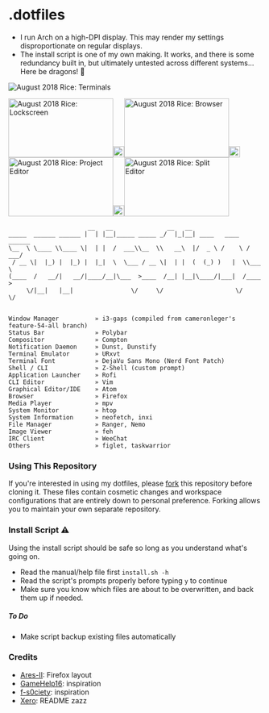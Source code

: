 # .dotfiles

* I run Arch on a high-DPI display. This may render my settings disproportionate on regular displays.
* The install script is one of my own making. It works, and there is some redundancy built in, but ultimately untested across different systems...  
Here be dragons! :dragon_face:

![August 2018 Rice: Terminals](https://user-images.githubusercontent.com/28808441/43341696-9384f5a4-91e0-11e8-99e8-a9da34ce3482.png)

<img src="https://user-images.githubusercontent.com/28808441/43340751-9f702440-91dd-11e8-9c57-046f975ed1dd.png" alt="August 2018 Rice: Lockscreen" width="208" height="117" /><img src="https://upload.wikimedia.org/wikipedia/commons/c/ca/1x1.png" width="22" height="22" /><img src="https://user-images.githubusercontent.com/28808441/43340752-9f9d01f4-91dd-11e8-9594-f28f0e448c7c.png" alt="August 2018 Rice: Browser" width="208" height="117" /><img src="https://upload.wikimedia.org/wikipedia/commons/c/ca/1x1.png" width="22" height="22" /><img src="https://user-images.githubusercontent.com/28808441/43340753-9fc291e4-91dd-11e8-9ba1-c576ec4b0fc9.png" alt="August 2018 Rice: Project Editor" width="208" height="117" /><img src="https://upload.wikimedia.org/wikipedia/commons/c/ca/1x1.png" width="22" height="22" /><img src="https://user-images.githubusercontent.com/28808441/43340754-9fe479d0-91dd-11e8-98bd-6f8f7cf9c4b4.png" alt="August 2018 Rice: Split Editor" width="208" height="117" />

```
                      __   __               __   __
_____  ______ ______ |  | |__|_____ _____ _/  |_|__| ____   ____   ______
\__  \ \____ \\____ \|  | |  /  ___\\__  \\   __\  |/  _ \ /    \ /  ___/
 / __ \|  |_) |  |_) |  |_|  \  \___ / __ \|  | |  (  (_) )   |  \\___ \
(____  /   __/|   __/|____/__|\___  >____  /__| |__|\____/|___|  /____  >
     \/|__|   |__|                \/     \/                    \/     \/


Window Manager          » i3-gaps (compiled from cameronleger's feature-54-all branch)
Status Bar              » Polybar
Compositor              » Compton
Notification Daemon     » Dunst, Dunstify
Terminal Emulator       » URxvt
Terminal Font           » DejaVu Sans Mono (Nerd Font Patch)
Shell / CLI             » Z-Shell (custom prompt)
Application Launcher    » Rofi
CLI Editor              » Vim
Graphical Editor/IDE    » Atom
Browser                 » Firefox
Media Player            » mpv
System Monitor          » htop
System Information      » neofetch, inxi
File Manager            » Ranger, Nemo
Image Viewer            » feh
IRC Client              » WeeChat
Others                  » figlet, taskwarrior
```

### Using This Repository
If you're interested in using my dotfiles, please [fork](https://github.com/Chris-1101/dotfiles/fork) this repository before cloning it. These files contain cosmetic changes and workspace configurations that are entirely down to personal preference. Forking allows you to maintain your own separate repository.

### Install Script :warning:
Using the install script should be safe so long as you understand what's going on.
* Read the manual/help file first `install.sh -h`
* Read the script's prompts properly before typing `y` to continue
* Make sure you know which files are about to be overwritten, and back them up if needed.

##### To Do
* Make script backup existing files automatically

<!-- keybinds, notes on functionality (ctrl-t) -->

### Credits
* [Ares-II](https://github.com/Ares-II/Dotfiles): Firefox layout
* [GameHelp16](https://www.reddit.com/r/unixporn/comments/5tffxu/bspwm_polybar_trying_to_get_a_modern_look/): inspiration
* [f-s0ciety](https://www.deviantart.com/f-s0ciety): inspiration
* [Xero](https://github.com/xero/dotfiles): README zazz
